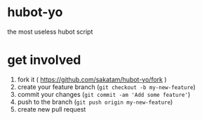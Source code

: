 hubot-yo
========

the most useless hubot script

get involved
============

1. fork it ( https://github.com/sakatam/hubot-yo/fork )
2. create your feature branch (`git checkout -b my-new-feature`)
3. commit your changes (`git commit -am 'Add some feature'`)
4. push to the branch (`git push origin my-new-feature`)
5. create new pull request
